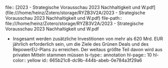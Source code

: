 file:: [2023 - Strategische Vorausschau 2023 Nachhaltigkeit und W.pdf](file:///home/heinz/Zotero/storage/RYZB3V2A/2023 - Strategische Vorausschau 2023 Nachhaltigkeit und W.pdf)
file-path:: file:///home/heinz/Zotero/storage/RYZB3V2A/2023 - Strategische Vorausschau 2023 Nachhaltigkeit und W.pdf

- Insgesamt werden zusätzliche Investitionen von mehr als 620 Mrd. EUR jährlich erforderlich sein, um die Ziele des Grünen Deals und des RepowerEU-Plans zu erreichen. Der weitaus größte Teil davon wird aus privaten Mitteln stammen müssen
  ls-type:: annotation
  hl-page:: 10
  hl-color:: yellow
  id:: 665b21c8-dc9b-444b-abeb-0e784a3f29a6